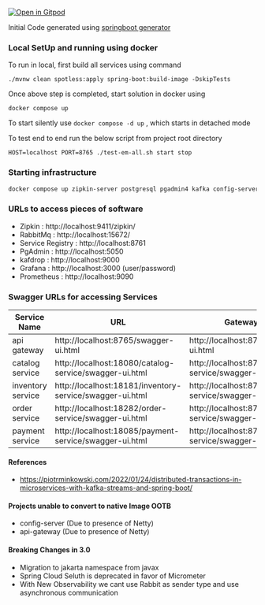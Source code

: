 [![Open in Gitpod](https://gitpod.io/button/open-in-gitpod.svg)](https://gitpod.io/#https://github.com/rajadilipkolli/spring-boot-microservices-series-v2)

Initial Code generated using [springboot generator](https://github.com/sivaprasadreddy/generator-springboot)

### Local SetUp and running using docker

To run in local, first build all services using command 

```shell
./mvnw clean spotless:apply spring-boot:build-image -DskipTests
```

Once above step is completed, start solution in docker using 

```shell
docker compose up
```

To start silently use `docker compose -d up` , which starts in detached mode

To test end to end run the below script from project root directory

```shell
HOST=localhost PORT=8765 ./test-em-all.sh start stop

```

### Starting infrastructure 

```bash
docker compose up zipkin-server postgresql pgadmin4 kafka config-server naming-server
```

### URLs to access pieces of software

 - Zipkin : http://localhost:9411/zipkin/
 - RabbitMq : http://localhost:15672/
 - Service Registry : http://localhost:8761
 - PgAdmin : http://localhost:5050
 - kafdrop : http://localhost:9000
 - Grafana : http://localhost:3000 (user/password)
 - Prometheus : http://localhost:9090


### Swagger URLs for accessing Services

| **Service Name**  | **URL**                                                  | **Gateway URL**                                          |
|-------------------|----------------------------------------------------------|----------------------------------------------------------|
| api gateway       | http://localhost:8765/swagger-ui.html                    | http://localhost:8765/swagger-ui.html                    |
| catalog service   | http://localhost:18080/catalog-service/swagger-ui.html   | http://localhost:8765/catalog-service/swagger-ui.html    |
| inventory service | http://localhost:18181/inventory-service/swagger-ui.html | http://localhost:8765/inventory-service/swagger-ui.html  |
| order service     | http://localhost:18282/order-service/swagger-ui.html     | http://localhost:8765/order-service/swagger-ui.html      |
| payment service   | http://localhost:18085/payment-service/swagger-ui.html   | http://localhost:8765/payment-service/swagger-ui.html    |


#### References
  - https://piotrminkowski.com/2022/01/24/distributed-transactions-in-microservices-with-kafka-streams-and-spring-boot/
  
#### Projects unable to convert to native Image OOTB
 - config-server (Due to presence of Netty)
 - api-gateway (Due to presence of Netty)

#### Breaking Changes in 3.0
 - Migration to jakarta namespace from javax
 - Spring Cloud Seluth is deprecated in favor of Micrometer
 - With New Observability we cant use Rabbit as sender type and use asynchronous communication
